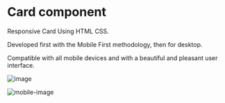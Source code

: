 # Card component 
Responsive Card Using HTML CSS.

Developed first with the Mobile First methodology, then for desktop.

Compatible with all mobile devices and with a beautiful and pleasant user interface.




![image](https://user-images.githubusercontent.com/112485199/188680762-0dbbeed4-b581-4723-b50d-7a381e2fd388.png)



![mobile-image](https://user-images.githubusercontent.com/112485199/188680881-97eaeeb8-16a9-4c0d-8407-2df5df6ed743.png)

